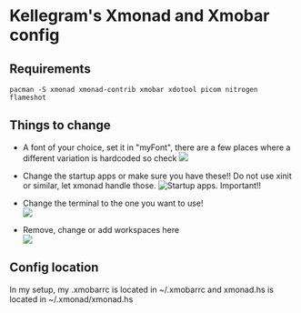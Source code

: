# Kellegram's Xmonad and Xmobar config

## Requirements

    pacman -S xmonad xmonad-contrib xmobar xdotool picom nitrogen flameshot


## Things to change
- A font of your choice, set it in "myFont", there are a few places where a different variation is hardcoded so check
![](https://i.imgur.com/VPNVtAD.png)

- Change the startup apps or make sure you have these!! Do not use xinit or similar, let xmonad handle those.
![Startup apps. Important!!](https://i.imgur.com/SD3tiag.png)

- Change the terminal to the one you want to use!  
![](https://i.imgur.com/V9lrg49.png)

- Remove, change or add workspaces here  
![](https://i.imgur.com/G6lqws9.png)


## Config location
In my setup, my .xmobarrc is located in ~/.xmobarrc and xmonad.hs is located in ~/.xmonad/xmonad.hs 
